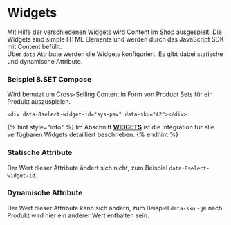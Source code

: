 # Widgets

Mit Hilfe der verschiedenen Widgets wird Content im Shop ausgespielt. Die Widgets sind simple HTML Elemente und werden durch das JavaScript SDK mit Content befüllt.  
Über `data` Attribute werden die Widgets konfiguriert. Es gibt dabei statische und dynamische Attribute.

### Beispiel 8.SET Compose

Wird benutzt um Cross-Selling Content in Form von Product Sets für ein Produkt auszuspielen.

```markup
<div data-8select-widget-id="sys-psv" data-sku="42"></div>
```

{% hint style="info" %}
Im Abschnitt [**WIDGETS**](https://docs.8select.io/widgets) ist die Integration für alle verfügbaren Widgets detailliert beschrieben.
{% endhint %}

### Statische Attribute

Der Wert dieser Attribute ändert sich nicht, zum Beispiel `data-8select-widget-id`.

### Dynamische Attribute

Der Wert dieser Attribute kann sich ändern, zum Beispiel `data-sku` - je nach Produkt wird hier ein anderer Wert enthalten sein.

